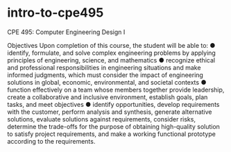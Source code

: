 # intro-to-cpe495

CPE 495: Computer Engineering Design I

Objectives
Upon completion of this course, the student will be able to:
● identify, formulate, and solve complex engineering problems by applying
principles of engineering, science, and mathematics
● recognize ethical and professional responsibilities in engineering situations and
make informed judgments, which must consider the impact of engineering
solutions in global, economic, environmental, and societal contexts
● function effectively on a team whose members together provide leadership,
create a collaborative and inclusive environment, establish goals, plan tasks, and
meet objectives
● identify opportunities, develop requirements with the customer, perform analysis
and synthesis, generate alternative solutions, evaluate solutions against
requirements, consider risks, determine the trade-offs for the purpose of
obtaining high-quality solution to satisfy project requirements, and make a
working functional prototype according to the requirements.